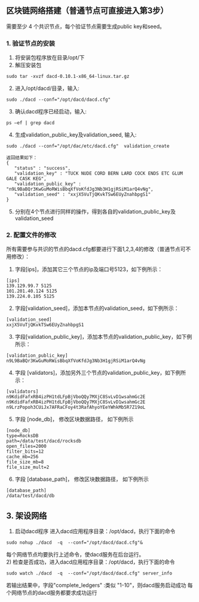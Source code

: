 ## 区块链网络搭建（普通节点可直接进入第3步）
需要至少 4 个共识节点，每个验证节点需要生成public key和seed。
### 1.	 验证节点的安装
1)	将安装包程序放在目录/opt/下
2) 解压安装包
```
sudo tar -xvzf dacd-0.10.1-x86_64-linux.tar.gz
```
2)	进入/opt/dacd/目录，输入:
```
sudo ./dacd --conf="/opt/dacd/dacd.cfg"
```
3) 确认dacd程序已经启动，输入:
```
ps –ef | grep dacd
```
4)	生成validation_public_key及validation_seed, 输入:
```
sudo ./dacd --conf="/opt/dac/etc/dacd.cfg"  validation_create
```
```
返回结果如下：
{
   "status" : "success",
   "validation_key" : "TUCK NUDE CORD BERN LARD COCK ENDS ETC GLUM GALE CASK KEG",
   "validation_public_key" : "n9L9BaBQr3KwGuMoRWisBbqXfVoKfdJg3Nb3H1gjRSiM1arQ4vNg",
   "validation_seed" : "xxjX5VuTjQKvkTSw6EUyZnahbpgS1"
}
```
5)	分别在4个节点进行同样的操作，得到各自的validation_public_key及validation_seed

### 2.	配置文件的修改
所有需要参与共识的节点的dacd.cfg都要进行下面1,2,3,4的修改（普通节点可不用修改）：
1)	字段[ips]，添加其它三个节点的ip及端口号5123，如下例所示：
```
[ips]
139.129.99.7 5125
101.201.40.124 5125
139.224.0.105 5125
```

2)	字段[validation_seed]，添加本节点的validation_seed，如下例所示：
```
[validation_seed]
xxjX5VuTjQKvkTSw6EUyZnahbpgS1
```
3)	字段[validation_public_key]，添加本节点的validation_public_key，如下例所示：
```
[validation_public_key]
n9L9BaBQr3KwGuMoRWisBbqXfVoKfdJg3Nb3H1gjRSiM1arQ4vNg
```
4)	字段 [validators]，添加另外三个节点的validation_public_key，如下例所示：
```
[validators]
n9KdidFafxRB4izPH1tdLFpBjVboQQy7MXjC8SvLvD1wsahmGc2E
n9KdidFafxRB4izPH1tdLFpBjVboQQy7MXjC8SvLvD1wsahmGc2E
n9LrzPopoh3CUiJx7AFRaCFoy4t3RafAhyoYEeYWhkMb5R7Z19oL
```

5) 字段 [node_db]， 修改区块数据路径， 如下例所示
```
[node_db]
type=RocksDB
path=/data/test/dacd/rocksdb
open_files=2000
filter_bits=12
cache_mb=256
file_size_mb=8
file_size_mult=2
```

6) 字段 [database_path]， 修改区块数据路径， 如下例所示
```
[database_path]
/data/test/dacd/db
```

## 3.	架设网络 　　
1)	启动dacd程序
进入dacd应用程序目录：/opt/dacd，执行下面的命令
```
sudo nohup ./dacd  -q  --conf="/opt/dacd/dacd.cfg"&
```
每个网络节点均要执行上述命令，使dacd服务在后台运行。<br>
2)	检查是否成功，进入dacd应用程序目录：/opt/dacd，执行下面的命令
```
sudo watch ./dacd  -q  --conf="/opt/dacd/dacd.cfg" server_info
```
若输出结果中，字段"complete_ledgers" :类似 "1-10"，则dacd服务启动成功
每个网络节点的dacd服务都要求成功运行
